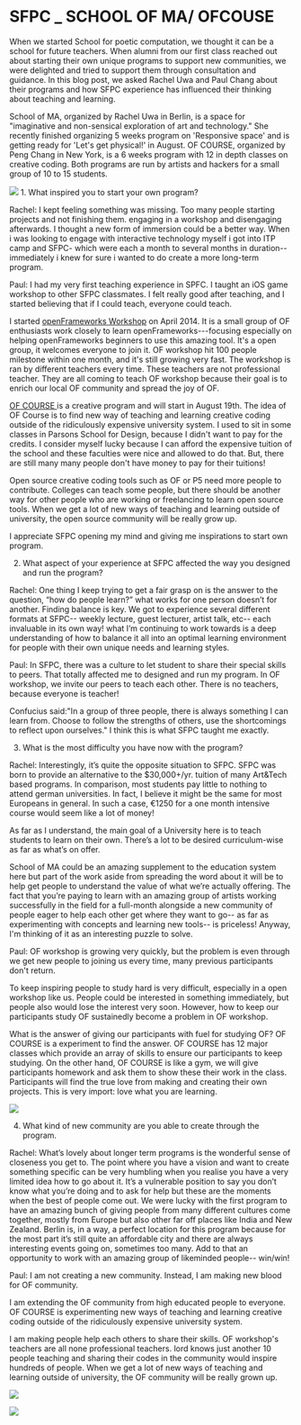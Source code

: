 # SFPC _ SCHOOL OF MA/ OFCOUSE

When we started School for poetic computation, we thought it can be a school for future teachers.  When alumni from our first class reached out about starting their own unique programs to support new communities, we were delighted and tried to support them through consultation and guidance. In this blog post, we asked Rachel Uwa and Paul Chang about their programs and how SFPC experience has influenced their thinking about teaching and learning.  

School of MA, organized by Rachel Uwa in Berlin, is a space for "imaginative and non-sensical exploration of art and technology." She recently finished organizing 5 weeks program on 'Responsive space' and is getting ready for 'Let's get physical!' in August.  OF COURSE, organized by Peng Chang in New York, is a 6 weeks program with 12 in depth classes on creative coding. Both programs are run by artists and hackers for a small group of 10 to 15 students.  

![](https://hackpad-attachments.s3.amazonaws.com/hackpad.com_F1B05GBCgRK_p.77239_1407050934203_undefined) 1. What inspired you to start your own program?

Rachel: I kept feeling something was missing. Too many people starting projects and not finishing them.  engaging in a workshop and disengaging afterwards. I thought a new form of immersion could be a better way. When i was looking to engage with interactive technology myself i got into ITP camp and SFPC- which were each a month to several months in duration-- immediately i knew for sure i wanted to do create a more long-term program.

Paul:  I had my very first teaching experience in SPFC. I taught an iOS game workshop to other SFPC classmates. I felt really good after teaching, and I started believing that if I could teach, everyone could teach. 

I started [openFrameworks Workshop](http://www.meetup.com/openFrameworks/) on April 2014. It is a small group of OF enthusiasts work closely to learn openFrameworks---focusing especially on helping openFrameworks beginners to use this amazing tool. It's a open group, it welcomes everyone to join it. OF workshop hit 100 people milestone within one month, and it's still growing very fast. The workshop is ran by different teachers every time. These teachers are not professional teacher. They are all coming to teach OF workshop because their goal is to enrich our local OF community and spread the joy of OF.

[OF COURSE ](http://www.ofcourse.io/)is a creative program and will start in August 19th. The idea of OF Course is to find new way of teaching and learning creative coding outside of the ridiculously expensive university system.  I used to sit in some classes in Parsons School for Design, because I didn't want to pay for the credits. I consider myself lucky because I can afford the expensive tuition of the school and these faculties were nice and allowed to do that. But, there are still many many people don't have money to pay for their tuitions!

Open source creative coding tools such as OF or P5 need more people to contribute. Colleges can teach some people, but there should be another way for other people who are working or freelancing to learn open source tools. When we get a lot of new ways of teaching and learning outside of university, the open source community will be really grow up.

I appreciate SFPC opening my mind and giving me inspirations to start own program. 

2. What aspect of your experience at SFPC affected the way you designed and run the program?

Rachel: One thing I keep trying to get a fair grasp on is the answer to the question, “how do people learn?” what works for one person doesn’t for another. Finding balance is key. We got to experience several different formats at SFPC-- weekly lecture, guest lecturer, artist talk, etc-- each invaluable in its own way! what I’m continuing to work towards is a deep understanding of how to balance it all into an optimal learning environment for people with their own unique needs and learning styles. 

Paul: In SFPC, there was a culture to let student to share their special skills to peers. That totally affected me to designed and run my program. In OF workshop, we invite our peers to teach each other.  There is no teachers, because everyone is teacher!  

Confucius said:"In a group of three people, there is always something I can learn from. Choose to follow the strengths of others, use the shortcomings to reflect upon ourselves." I think this is what SFPC taught me exactly.

3. What is the most difficulty you have now with the program?

Rachel: Interestingly, it’s quite the opposite situation to SFPC. SFPC was born to provide an alternative to the $30,000+/yr. tuition of many Art&Tech based programs. In comparison, most students pay little to nothing to attend german universities. In fact, I believe it might be the same for most Europeans in general. In such a case, €1250 for a one month intensive course would seem like a lot of money! 

As far as I understand, the main goal of a University here is to teach students to learn on their own.  There’s a lot to be desired curriculum-wise as far as what’s on offer.

School of MA could be an amazing supplement to the education system here but part of the work aside from spreading the word about it will be to help get people to understand the value of what we’re actually offering. The fact that you’re paying to learn with an amazing group of artists working successfully in the field for a full-month alongside a new community of people eager to help each other get where they want to go-- as far as experimenting with concepts and learning new tools-- is priceless! Anyway, I'm thinking of it as an interesting puzzle to solve. 

Paul: OF workshop is growing very quickly, but the problem is even through we get new people to joining us every time, many previous participants don't return.  

To keep inspiring people to study hard is very difficult, especially in a open workshop like us. People could be interested in something immediately, but people also would lose the interest very soon. However, how to keep our participants study OF sustainedly become a problem in OF workshop. 

What is the answer of giving our participants with fuel for studying OF? OF COURSE is a experiment to find the answer. OF COURSE has 12 major classes which provide an array of skills to ensure our participants to keep studying. On the other hand, OF COURSE is like a gym, we will give participants homework and ask them to show these their work in the class. Participants will find the true love from making and creating their own projects. This is very import: love what you are learning.

![](https://hackpad-attachments.s3.amazonaws.com/hackpad.com_F1B05GBCgRK_p.77239_1407050958729_undefined)

4. What kind of new community are you able to create through the program. 

Rachel: What’s lovely about longer term programs is the wonderful sense of closeness you get to. The point where you have a vision and want to create something specific can be very humbling when you realise you have a very limited idea how to go about it. It’s a vulnerable position to say you don’t know what you’re doing and to ask for help but these are the moments when the best of people come out. We were lucky with the first program to have an amazing bunch of giving people from many different cultures come together, mostly from Europe but also other far off places like India and New Zealand. Berlin is, in a way, a perfect location for this program because for the most part it’s still quite an affordable city and there are always interesting events going on, sometimes too many. Add to that an opportunity to work with an amazing group of likeminded people-- win/win!

Paul: I am not creating a new community. Instead, I am making new blood for OF community.

I am extending the OF community from high educated people to everyone. OF COURSE is experimenting new ways of teaching and learning creative coding outside of the ridiculously expensive university system. 

I am making people help each others to share their skills. OF workshop's teachers are all none professional teachers. lord knows just another 10 people teaching and sharing their codes in the community would inspire hundreds of people. When we get a lot of new ways of teaching and learning outside of university, the OF community will be really grown up. 

![](https://hackpad-attachments.s3.amazonaws.com/hackpad.com_F1B05GBCgRK_p.77239_1407050846567_undefined)

![](https://hackpad-attachments.s3.amazonaws.com/hackpad.com_F1B05GBCgRK_p.77239_1407050833901_undefined)